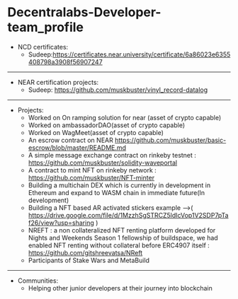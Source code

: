 # Decentralabs-Developer-team_profile

- NCD certificates:
	- Sudeep:https://certificates.near.university/certificate/6a86023e6355408798a3908f56907247
---
- NEAR certification projects:
	- Sudeep: https://github.com/muskbuster/vinyl_record-datalog
---
- Projects:
    - Worked on On ramping solution for near  (asset of crypto capable)
	- Worked on ambassadorDAO(asset of crypto capable)
	- Worked on WagMeet(asset of crypto capable)
    - An escrow contract on NEAR https://github.com/muskbuster/basic-escrow/blob/master/README.md 
	- A simple message exchange contract on rinkeby testnet : https://github.com/muskbuster/solidity-waveportal
	- A contract to mint NFT on rinkeby network : https://github.com/muskbuster/NFT-minter
	- Building a multichain DEX which is currently in development in Ethereum and expand to WASM chain in immediate future(In development)
	- Building a NFT based AR activated stickers example -->( https://drive.google.com/file/d/1MzzhSgSTRCZ5ldIcVop1V2SDP7pTaf26/view?usp=sharing )
	- NREFT : a non collateralized NFT renting platform developed for Nights and Weekends Season 1 fellowship of buildspace, we had enabled NFT renting without collateral before ERC4907 itself : https://github.com/gitshreevatsa/NReft
    - Participants of Stake Wars and MetaBuild
---
- Communities:
	- Helping other junior developers at their journey into blockchain
